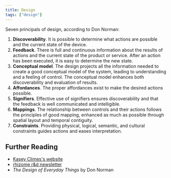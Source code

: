 ```yaml
---
title: Design
tags: ["design"]
---
```


Seven principals of design, according to Don Norman:

1. **Discoverability**. It is possible to determine what actions are possible and the current state of the device.
2. **Feedback**. There is full and continuous information about the results of actions and the current state of the product or service. After an action has been executed, it is easy to determine the new state.
3. **Conceptual model**. The design projects all the information needed to create a good conceptual model of the system, leading to understanding and a feeling of control. The conceptual model enhances both discoverability and evaluation of results.
4. **Affordances**. The proper affordances exist to make the desired actions possible.
5. **Signifiers**. Effective use of signifiers ensures discoverability and that the feedback is well communicated and intelligible.
6. **Mappings**. The relationship between controls and their actions follows the principles of good mapping, enhanced as much as possible through spatial layout and temporal contiguity.
7. **Constraints**. Providing physical, logical, semantic, and cultural constraints guides actions and eases interpretation.

## Further Reading

- [Kasey Climes's website](https://www.kaseyklimes.com)
- [rhizome r&d newsletter](https://newsletter.rhizomerd.com)
- *The Design of Everyday Things* by Don Norman
